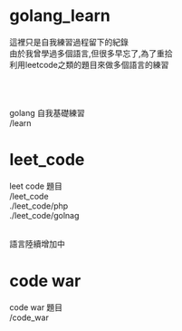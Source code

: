 # golang_learn
這裡只是自我練習過程留下的紀錄<br>
由於我曾學過多個語言,但很多早忘了,為了重拾<br>
利用leetcode之類的題目來做多個語言的練習<br>
<br>
<br>
<br>




golang 自我基礎練習
<br>
/learn

# leet_code
leet code 題目
<br>
/leet_code
<br>
./leet_code/php
<br>
./leet_code/golnag
<br>
<br>

語言陸續增加中
<br>


# code war
code war 題目
<br>
/code_war
